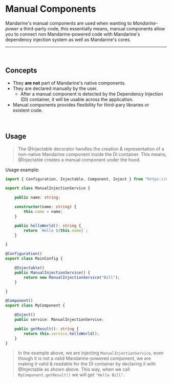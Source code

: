 # Manual Components
Mandarine's manual components are used when wanting to _Mandarine-power_ a third-party code, this essentially means, manual components allow you to connect non Mandarine-powered code with Mandarine's dependency injection system as well as Mandarine's cores.

-----
&nbsp;

## Concepts
- They **are not** part of Mandarine's native components.
- They are declared manually by the user.
    - After a manual component is detected by the Dependency Injection (DI) container, it will be usable across the application.
- Manual components provides flexibility for third-pary libraries or existent code.

&nbsp;

## Usage

> The @Injectable decorator handles the creation & representation of a non-native Mandarine component inside the DI container. This means, @Injectable creates a manual component under the hood.

Usage example:
```typescript
import { Configuration, Injectable, Component, Inject } from "https://deno.land/x/mandarinets@v2.2.1/mod.ts";

export class ManualInjectionService {

    public name: string;

    constructor(name: string) {
        this.name = name;
    }

    public helloWorld(): string {
        return `Hello ${this.name}`;
    }

}

@Configuration()
export class MainConfig {

    @Injectable()
    public ManualInjectionService() {
        return new ManualInjectionService("Bill");
    }

}

@Component()
export class MyComponent {

    @Inject()
    public service: ManualInjectionService;

    public getResult(): string {
        return this.service.helloWorld();
    }
}
```

> In the example above, we are injecting `ManualInjectionService`, even though it is not a valid Mandarine-powered component, we are making it valid & readable for the DI container by declaring it with @Injectable as shown above. This way, when we call `MyComponent.getResult()`  we will get `"Hello Bill"`.
